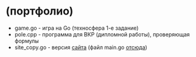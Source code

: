# (портфолио)

* game.go - игра на Go (техносфера 1-е задание)
* pole.cpp - программа для ВКР (дипломной работы), проверяющая формулы
* site_copy.go - версия [сайта](https://elmacards.herokuapp.com/) (файл main.go [отсюда](https://github.com/nazarovandry/all]))
